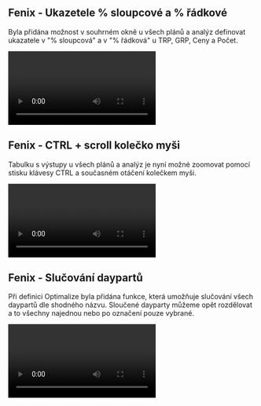 ﻿---
categories: [fenix]
layout: fenix
---
## Fenix - Ukazetele % sloupcové a % řádkové

Byla přidána možnost v souhrném okně u všech plánů a analýz definovat ukazatele v "% sloupcová" a v "% řádková" u TRP, GRP, Ceny a Počet.

<video src="{{site.url}}/data/1_radkove.mp4" type="video/mp4" controls></video>

## Fenix - CTRL + scroll kolečko myši
Tabulku s výstupy u všech plánů a analýz je nyní možné zoomovat pomocí stisku klávesy CTRL a současném otáčení kolečkem myši.

<video src="{{site.url}}/data/2_zoom.mp4" type="video/mp4" controls></video>

## Fenix - Slučování daypartů
Při definici Optimalize byla přidána funkce, která umožňuje slučování všech daypartů dle shodného názvu. Sloučené dayparty můžeme opět rozdělovat a to všechny najednou nebo po označení pouze vybrané.

<video src="{{site.url}}/data/3_slouceni.mp4" type="video/mp4" controls></video>
